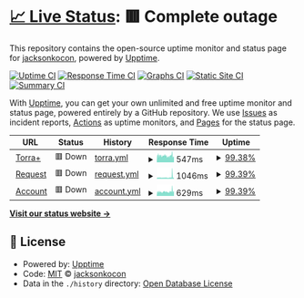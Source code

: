 # [📈 Live Status](http://torra.ddns.net): <!--live status--> **🟥 Complete outage**

This repository contains the open-source uptime monitor and status page for [jacksonkocon](https://torra.ddns.net), powered by [Upptime](https://github.com/upptime/upptime).

[![Uptime CI](https://github.com/jacksonkocon/uptime/workflows/Uptime%20CI/badge.svg)](https://github.com/jacksonkocon/uptime/actions?query=workflow%3A%22Uptime+CI%22)
[![Response Time CI](https://github.com/jacksonkocon/uptime/workflows/Response%20Time%20CI/badge.svg)](https://github.com/jacksonkocon/uptime/actions?query=workflow%3A%22Response+Time+CI%22)
[![Graphs CI](https://github.com/jacksonkocon/uptime/workflows/Graphs%20CI/badge.svg)](https://github.com/jacksonkocon/uptime/actions?query=workflow%3A%22Graphs+CI%22)
[![Static Site CI](https://github.com/jacksonkocon/uptime/workflows/Static%20Site%20CI/badge.svg)](https://github.com/jacksonkocon/uptime/actions?query=workflow%3A%22Static+Site+CI%22)
[![Summary CI](https://github.com/jacksonkocon/uptime/workflows/Summary%20CI/badge.svg)](https://github.com/jacksonkocon/uptime/actions?query=workflow%3A%22Summary+CI%22)

With [Upptime](https://upptime.js.org), you can get your own unlimited and free uptime monitor and status page, powered entirely by a GitHub repository. We use [Issues](https://github.com/jacksonkocon/uptime/issues) as incident reports, [Actions](https://github.com/jacksonkocon/uptime/actions) as uptime monitors, and [Pages](https://torra.ddns.net) for the status page.

<!--start: status pages-->
<!-- This summary is generated by Upptime (https://github.com/upptime/upptime) -->
<!-- Do not edit this manually, your changes will be overwritten -->
<!-- prettier-ignore -->
| URL | Status | History | Response Time | Uptime |
| --- | ------ | ------- | ------------- | ------ |
| <img alt="" src="https://icons.duckduckgo.com/ip3/torraplus.com.ico" height="13"> [Torra+](http://torraplus.com) | 🟥 Down | [torra.yml](https://github.com/JacksonKocon/uptime/commits/HEAD/history/torra.yml) | <details><summary><img alt="Response time graph" src="./graphs/torra/response-time-week.png" height="20"> 547ms</summary><br><a href="https://status.torraplus.com/history/torra"><img alt="Response time 376" src="https://img.shields.io/endpoint?url=https%3A%2F%2Fraw.githubusercontent.com%2FJacksonKocon%2Fuptime%2FHEAD%2Fapi%2Ftorra%2Fresponse-time.json"></a><br><a href="https://status.torraplus.com/history/torra"><img alt="24-hour response time 533" src="https://img.shields.io/endpoint?url=https%3A%2F%2Fraw.githubusercontent.com%2FJacksonKocon%2Fuptime%2FHEAD%2Fapi%2Ftorra%2Fresponse-time-day.json"></a><br><a href="https://status.torraplus.com/history/torra"><img alt="7-day response time 547" src="https://img.shields.io/endpoint?url=https%3A%2F%2Fraw.githubusercontent.com%2FJacksonKocon%2Fuptime%2FHEAD%2Fapi%2Ftorra%2Fresponse-time-week.json"></a><br><a href="https://status.torraplus.com/history/torra"><img alt="30-day response time 553" src="https://img.shields.io/endpoint?url=https%3A%2F%2Fraw.githubusercontent.com%2FJacksonKocon%2Fuptime%2FHEAD%2Fapi%2Ftorra%2Fresponse-time-month.json"></a><br><a href="https://status.torraplus.com/history/torra"><img alt="1-year response time 368" src="https://img.shields.io/endpoint?url=https%3A%2F%2Fraw.githubusercontent.com%2FJacksonKocon%2Fuptime%2FHEAD%2Fapi%2Ftorra%2Fresponse-time-year.json"></a></details> | <details><summary><a href="https://status.torraplus.com/history/torra">99.38%</a></summary><a href="https://status.torraplus.com/history/torra"><img alt="All-time uptime 86.41%" src="https://img.shields.io/endpoint?url=https%3A%2F%2Fraw.githubusercontent.com%2FJacksonKocon%2Fuptime%2FHEAD%2Fapi%2Ftorra%2Fuptime.json"></a><br><a href="https://status.torraplus.com/history/torra"><img alt="24-hour uptime 95.67%" src="https://img.shields.io/endpoint?url=https%3A%2F%2Fraw.githubusercontent.com%2FJacksonKocon%2Fuptime%2FHEAD%2Fapi%2Ftorra%2Fuptime-day.json"></a><br><a href="https://status.torraplus.com/history/torra"><img alt="7-day uptime 99.38%" src="https://img.shields.io/endpoint?url=https%3A%2F%2Fraw.githubusercontent.com%2FJacksonKocon%2Fuptime%2FHEAD%2Fapi%2Ftorra%2Fuptime-week.json"></a><br><a href="https://status.torraplus.com/history/torra"><img alt="30-day uptime 99.86%" src="https://img.shields.io/endpoint?url=https%3A%2F%2Fraw.githubusercontent.com%2FJacksonKocon%2Fuptime%2FHEAD%2Fapi%2Ftorra%2Fuptime-month.json"></a><br><a href="https://status.torraplus.com/history/torra"><img alt="1-year uptime 86.80%" src="https://img.shields.io/endpoint?url=https%3A%2F%2Fraw.githubusercontent.com%2FJacksonKocon%2Fuptime%2FHEAD%2Fapi%2Ftorra%2Fuptime-year.json"></a></details>
| <img alt="" src="https://icons.duckduckgo.com/ip3/request.torraplus.com.ico" height="13"> [Request](http://request.torraplus.com) | 🟥 Down | [request.yml](https://github.com/JacksonKocon/uptime/commits/HEAD/history/request.yml) | <details><summary><img alt="Response time graph" src="./graphs/request/response-time-week.png" height="20"> 1046ms</summary><br><a href="https://status.torraplus.com/history/request"><img alt="Response time 823" src="https://img.shields.io/endpoint?url=https%3A%2F%2Fraw.githubusercontent.com%2FJacksonKocon%2Fuptime%2FHEAD%2Fapi%2Frequest%2Fresponse-time.json"></a><br><a href="https://status.torraplus.com/history/request"><img alt="24-hour response time 1263" src="https://img.shields.io/endpoint?url=https%3A%2F%2Fraw.githubusercontent.com%2FJacksonKocon%2Fuptime%2FHEAD%2Fapi%2Frequest%2Fresponse-time-day.json"></a><br><a href="https://status.torraplus.com/history/request"><img alt="7-day response time 1046" src="https://img.shields.io/endpoint?url=https%3A%2F%2Fraw.githubusercontent.com%2FJacksonKocon%2Fuptime%2FHEAD%2Fapi%2Frequest%2Fresponse-time-week.json"></a><br><a href="https://status.torraplus.com/history/request"><img alt="30-day response time 964" src="https://img.shields.io/endpoint?url=https%3A%2F%2Fraw.githubusercontent.com%2FJacksonKocon%2Fuptime%2FHEAD%2Fapi%2Frequest%2Fresponse-time-month.json"></a><br><a href="https://status.torraplus.com/history/request"><img alt="1-year response time 823" src="https://img.shields.io/endpoint?url=https%3A%2F%2Fraw.githubusercontent.com%2FJacksonKocon%2Fuptime%2FHEAD%2Fapi%2Frequest%2Fresponse-time-year.json"></a></details> | <details><summary><a href="https://status.torraplus.com/history/request">99.39%</a></summary><a href="https://status.torraplus.com/history/request"><img alt="All-time uptime 99.39%" src="https://img.shields.io/endpoint?url=https%3A%2F%2Fraw.githubusercontent.com%2FJacksonKocon%2Fuptime%2FHEAD%2Fapi%2Frequest%2Fuptime.json"></a><br><a href="https://status.torraplus.com/history/request"><img alt="24-hour uptime 95.71%" src="https://img.shields.io/endpoint?url=https%3A%2F%2Fraw.githubusercontent.com%2FJacksonKocon%2Fuptime%2FHEAD%2Fapi%2Frequest%2Fuptime-day.json"></a><br><a href="https://status.torraplus.com/history/request"><img alt="7-day uptime 99.39%" src="https://img.shields.io/endpoint?url=https%3A%2F%2Fraw.githubusercontent.com%2FJacksonKocon%2Fuptime%2FHEAD%2Fapi%2Frequest%2Fuptime-week.json"></a><br><a href="https://status.torraplus.com/history/request"><img alt="30-day uptime 99.86%" src="https://img.shields.io/endpoint?url=https%3A%2F%2Fraw.githubusercontent.com%2FJacksonKocon%2Fuptime%2FHEAD%2Fapi%2Frequest%2Fuptime-month.json"></a><br><a href="https://status.torraplus.com/history/request"><img alt="1-year uptime 99.39%" src="https://img.shields.io/endpoint?url=https%3A%2F%2Fraw.githubusercontent.com%2FJacksonKocon%2Fuptime%2FHEAD%2Fapi%2Frequest%2Fuptime-year.json"></a></details>
| <img alt="" src="https://icons.duckduckgo.com/ip3/account.torraplus.com.ico" height="13"> [Account](http://account.torraplus.com) | 🟥 Down | [account.yml](https://github.com/JacksonKocon/uptime/commits/HEAD/history/account.yml) | <details><summary><img alt="Response time graph" src="./graphs/account/response-time-week.png" height="20"> 629ms</summary><br><a href="https://status.torraplus.com/history/account"><img alt="Response time 855" src="https://img.shields.io/endpoint?url=https%3A%2F%2Fraw.githubusercontent.com%2FJacksonKocon%2Fuptime%2FHEAD%2Fapi%2Faccount%2Fresponse-time.json"></a><br><a href="https://status.torraplus.com/history/account"><img alt="24-hour response time 670" src="https://img.shields.io/endpoint?url=https%3A%2F%2Fraw.githubusercontent.com%2FJacksonKocon%2Fuptime%2FHEAD%2Fapi%2Faccount%2Fresponse-time-day.json"></a><br><a href="https://status.torraplus.com/history/account"><img alt="7-day response time 629" src="https://img.shields.io/endpoint?url=https%3A%2F%2Fraw.githubusercontent.com%2FJacksonKocon%2Fuptime%2FHEAD%2Fapi%2Faccount%2Fresponse-time-week.json"></a><br><a href="https://status.torraplus.com/history/account"><img alt="30-day response time 738" src="https://img.shields.io/endpoint?url=https%3A%2F%2Fraw.githubusercontent.com%2FJacksonKocon%2Fuptime%2FHEAD%2Fapi%2Faccount%2Fresponse-time-month.json"></a><br><a href="https://status.torraplus.com/history/account"><img alt="1-year response time 855" src="https://img.shields.io/endpoint?url=https%3A%2F%2Fraw.githubusercontent.com%2FJacksonKocon%2Fuptime%2FHEAD%2Fapi%2Faccount%2Fresponse-time-year.json"></a></details> | <details><summary><a href="https://status.torraplus.com/history/account">99.39%</a></summary><a href="https://status.torraplus.com/history/account"><img alt="All-time uptime 93.51%" src="https://img.shields.io/endpoint?url=https%3A%2F%2Fraw.githubusercontent.com%2FJacksonKocon%2Fuptime%2FHEAD%2Fapi%2Faccount%2Fuptime.json"></a><br><a href="https://status.torraplus.com/history/account"><img alt="24-hour uptime 95.74%" src="https://img.shields.io/endpoint?url=https%3A%2F%2Fraw.githubusercontent.com%2FJacksonKocon%2Fuptime%2FHEAD%2Fapi%2Faccount%2Fuptime-day.json"></a><br><a href="https://status.torraplus.com/history/account"><img alt="7-day uptime 99.39%" src="https://img.shields.io/endpoint?url=https%3A%2F%2Fraw.githubusercontent.com%2FJacksonKocon%2Fuptime%2FHEAD%2Fapi%2Faccount%2Fuptime-week.json"></a><br><a href="https://status.torraplus.com/history/account"><img alt="30-day uptime 99.86%" src="https://img.shields.io/endpoint?url=https%3A%2F%2Fraw.githubusercontent.com%2FJacksonKocon%2Fuptime%2FHEAD%2Fapi%2Faccount%2Fuptime-month.json"></a><br><a href="https://status.torraplus.com/history/account"><img alt="1-year uptime 93.51%" src="https://img.shields.io/endpoint?url=https%3A%2F%2Fraw.githubusercontent.com%2FJacksonKocon%2Fuptime%2FHEAD%2Fapi%2Faccount%2Fuptime-year.json"></a></details>

<!--end: status pages-->

[**Visit our status website →**](http://torra.ddns.net)

## 📄 License

- Powered by: [Upptime](https://github.com/upptime/upptime)
- Code: [MIT](./LICENSE) © [jacksonkocon](http://torra.ddns.net)
- Data in the `./history` directory: [Open Database License](https://opendatacommons.org/licenses/odbl/1-0/)
